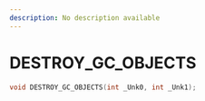 ```yaml
---
description: No description available 
---
```


# DESTROY_GC_OBJECTS

```cpp
void DESTROY_GC_OBJECTS(int _Unk0, int _Unk1);
```